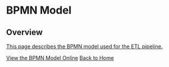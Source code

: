 # BPMN Model

## Overview
[This page describes the BPMN model used for the ETL pipeline.](bpmn_diagram.png)

[View the BPMN Model Online](bpmn_diagram.png)
[Back to Home](index.md)
